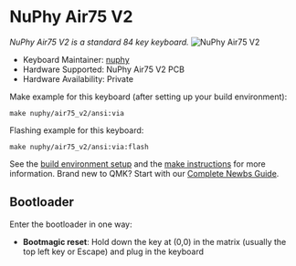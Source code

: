 # NuPhy Air75 V2

*NuPhy Air75 V2 is a standard 84 key keyboard.*
![NuPhy Air75 V2](https://i.imgur.com/R7jS2JC.jpeg)

* Keyboard Maintainer: [nuphy](https://github.com/nuphy-src)
* Hardware Supported: NuPhy Air75 V2 PCB
* Hardware Availability: Private

Make example for this keyboard (after setting up your build environment):

    make nuphy/air75_v2/ansi:via

Flashing example for this keyboard:

    make nuphy/air75_v2/ansi:via:flash

See the [build environment setup](https://docs.qmk.fm/#/getting_started_build_tools) and the [make instructions](https://docs.qmk.fm/#/getting_started_make_guide) for more information. Brand new to QMK? Start with our [Complete Newbs Guide](https://docs.qmk.fm/#/newbs).

## Bootloader

Enter the bootloader in one way:

* **Bootmagic reset**: Hold down the key at (0,0) in the matrix (usually the top left key or Escape) and plug in the keyboard